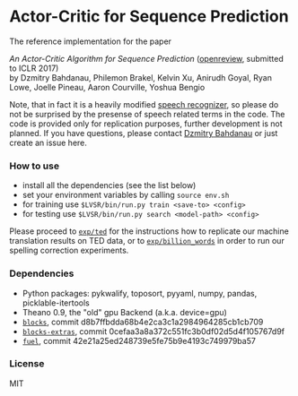# Actor-Critic for Sequence Prediction

The reference implementation for the paper

_An Actor-Critic Algorithm for Sequence Prediction_
([openreview](https://openreview.net/pdf?id=SJDaqqveg), submitted to ICLR 2017)<br>
by Dzmitry Bahdanau, Philemon Brakel, Kelvin Xu, Anirudh Goyal, Ryan Lowe,
Joelle Pineau, Aaron Courville, Yoshua Bengio

Note, that in fact it is a heavily modified [speech
recognizer](https://github.com/rizar/attention-lvcsr), so please do not be
surprised by the presense of speech related terms in the code. The code is
provided only for replication purposes, further development is not planned.
If you have questions, please contact [Dzmitry Bahdanau](https://mila.umontreal.ca/en/person/dzmitry-bahdanau/)
or just create an issue here.


### How to use

- install all the dependencies (see the list below)
- set your environment variables by calling `source env.sh`
- for training use `$LVSR/bin/run.py train <save-to> <config>`
- for testing use `$LVSR/bin/run.py search <model-path> <config>`

Please proceed to [`exp/ted`](exp/ted/README.md) for the instructions how
to replicate our machine translation results on TED data, or to 
[`exp/billion_words`](exp/billion_words/README.md)
in order to run our spelling correction experiments.

### Dependencies

- Python packages: pykwalify, toposort, pyyaml, numpy, pandas, picklable-itertools
- Theano 0.9, the "old" gpu Backend (a.k.a. device=gpu)
- [`blocks`](https://github.com/mila-udem/blocks), commit d8b7ffbdda68b4e2ca3c1a2984964285cb1cb709 
- [`blocks-extras`](https://github.com/mila-udem/blocks-extras), commit 0cefaa3a8a372c551fc3b0df02d5d4f105767d9f
- [`fuel`](https://github.com/mila-udem/fuel), commit 42e21a25ed248739e5fe75b9e4193c749979ba57

### License

MIT
